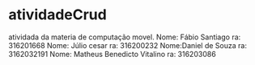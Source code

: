 # atividadeCrud
atividada da materia de computação movel.
Nome: Fábio Santiago ra: 316201668
Nome: Júlio cesar ra: 316200232
Nome:Daniel de Souza ra: 3162032191
Nome:   Matheus Benedicto Vitalino ra: 316203086   
